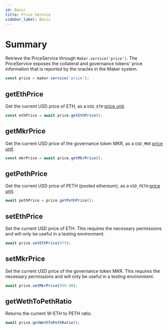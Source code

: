 ```yaml
---
id: Basic
title: Price Service
sidebar_label: Basic
---
```


# Summary

Retrieve the PriceService through `Maker.service('price')`.
The PriceService exposes the collateral and governance tokens' price information that is reported by the oracles in the Maker system.

```js
const price = maker.service('price');
```

## getEthPrice

Get the current USD price of ETH, as a `USD_ETH` [price unit](https://makerdao.com/documentation/#units).

```js
const ethPrice = await price.getEthPrice();
```

## getMkrPrice

Get the current USD price of the governance token MKR, as a `USD_MKR` [price unit](https://makerdao.com/documentation/#units).

```js
const mkrPrice = await price.getMkrPrice();
```

## getPethPrice

Get the current USD price of PETH (pooled ethereum), as a `USD_PETH` [price unit](https://makerdao.com/documentation/#units).

```js
await pethPrice = price.getPethPrice();
```

## setEthPrice

Set the current USD price of ETH.
This requires the necessary permissions and will only be useful in a testing environment.

```js
await price.setEthPrice(475);
```

## setMkrPrice

Set the current USD price of the governance token MKR.
This requires the necessary permissions and will only be useful in a testing environment.

```js
await price.setMkrPrice(950.00);
```

## getWethToPethRatio

Returns the current W-ETH to PETH ratio.

```js
await price.getWethToPethRatio();
```